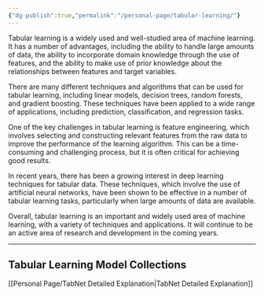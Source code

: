 ```yaml
---
{"dg-publish":true,"permalink":"/personal-page/tabular-learning/"}
---
```


Tabular learning is a widely used and well-studied area of machine learning. It has a number of advantages, including the ability to handle large amounts of data, the ability to incorporate domain knowledge through the use of features, and the ability to make use of prior knowledge about the relationships between features and target variables.

There are many different techniques and algorithms that can be used for tabular learning, including linear models, decision trees, random forests, and gradient boosting. These techniques have been applied to a wide range of applications, including prediction, classification, and regression tasks.

One of the key challenges in tabular learning is feature engineering, which involves selecting and constructing relevant features from the raw data to improve the performance of the learning algorithm. This can be a time-consuming and challenging process, but it is often critical for achieving good results.

In recent years, there has been a growing interest in deep learning techniques for tabular data. These techniques, which involve the use of artificial neural networks, have been shown to be effective in a number of tabular learning tasks, particularly when large amounts of data are available.

Overall, tabular learning is an important and widely used area of machine learning, with a variety of techniques and applications. It will continue to be an active area of research and development in the coming years.

--- 
## Tabular Learning Model Collections 

[[Personal Page/TabNet Detailed Explanation\|TabNet Detailed Explanation]]
